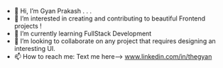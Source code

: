 - 👋 Hi, I’m Gyan Prakash . . .
- 👀 I’m interested in creating and contributing to beautiful Frontend projects !
- 🌱 I’m currently learning FullStack Development
- 💞️ I’m looking to collaborate on any project that requires designing an interesting UI.
- 📫 How to reach me: Text me here-->  www.linkedin.com/in/thegyan

<!---
gyanprakash061096/gyanprakash061096 is a ✨ special ✨ repository because its `README.md` (this file) appears on your GitHub profile.
You can click the Preview link to take a look at your changes.
--->
